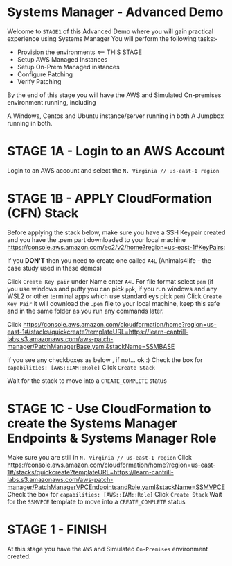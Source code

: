 # Systems Manager - Advanced Demo 

Welcome to `STAGE1` of this Advanced Demo where you will gain practical experience using Systems Manager
You will perform the following tasks:-  

- Provision the environments  <== THIS STAGE  
- Setup AWS Managed Instances
- Setup On-Prem Managed instances
- Configure Patching
- Verify Patching

By the end of this stage you will have the AWS and Simulated On-premises environment running, including

A Windows, Centos and Ubuntu instance/server running in both
A Jumpbox running in both.

# STAGE 1A - Login to an AWS Account    
Login to an AWS account and select the `N. Virginia // us-east-1 region`    

# STAGE 1B - APPLY CloudFormation (CFN) Stack  

Before applying the stack below, make sure you have a SSH Keypair created and you have the .pem part downloaded to your local machine
https://console.aws.amazon.com/ec2/v2/home?region=us-east-1#KeyPairs:

If you **DON'T** then you need to create one called `A4L` (Animals4life - the case study used in these demos)

Click `Create Key pair`
under Name enter `A4L`
For file format select `pem` (if you use windows and putty you can pick `ppk`, if you run windows and any WSL2 or other terminal apps which use standard eys pick `pem`)
Click `Create Key Pair`
it will download the `.pem` file to your local machine, keep this safe and in the same folder as you run any commands later.

Click https://console.aws.amazon.com/cloudformation/home?region=us-east-1#/stacks/quickcreate?templateURL=https://learn-cantrill-labs.s3.amazonaws.com/aws-patch-manager/PatchManagerBase.yaml&stackName=SSMBASE  

if you see any checkboxes as below , if not... ok :)
Check the box for `capabilities: [AWS::IAM::Role]`
Click `Create Stack`

Wait for the stack to move into a `CREATE_COMPLETE` status

# STAGE 1C - Use CloudFormation to create the Systems Manager Endpoints & Systems Manager Role

Make sure you are still in `N. Virginia // us-east-1 region`
Click https://console.aws.amazon.com/cloudformation/home?region=us-east-1#/stacks/quickcreate?templateURL=https://learn-cantrill-labs.s3.amazonaws.com/aws-patch-manager/PatchManagerVPCEndpointsandRole.yaml&stackName=SSMVPCE
Check the box for `capabilities: [AWS::IAM::Role]`
Click `Create Stack`
Wait for the `SSMVPCE` template to move into a `CREATE_COMPLETE` status 

# STAGE 1 - FINISH 

At this stage you have the `AWS` and Simulated `On-Premises` environment created.

